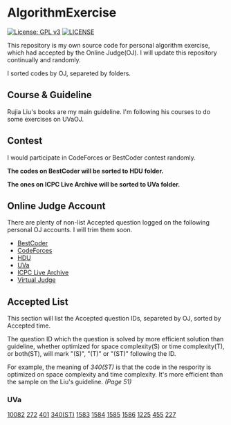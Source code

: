 # AlgorithmExercise

[![License: GPL v3](https://img.shields.io/badge/License-GPLv3-blue.svg)](https://github.com/MFunction96/AlgorithmExercise/blob/master/LICENSE)
[![LICENSE](https://img.shields.io/badge/license-Anti%20996-blue.svg)](https://github.com/996icu/996.ICU/blob/master/LICENSE)

This repository is my own source code for personal algorithm exercise, which had accepted by the Online Judge(OJ). I will update this repository continually and randomly.

I sorted codes by OJ, separeted by folders.

## Course & Guideline

Rujia Liu's books are my main guideline. I'm following his courses to do some exercises on UVaOJ.

## Contest

I would participate in CodeForces or BestCoder contest randomly.

**The codes on BestCoder will be sorted to HDU folder.**

**The ones on ICPC Live Archive will be sorted to UVa folder.**

## Online Judge Account

There are plenty of non-list Accepted question logged on the following personal OJ accounts. I will trim them soon.

- [BestCoder](http://bestcoder.hdu.edu.cn/rating.php?user=MFunction)
- [CodeForces](https://codeforces.com/profile/MFunction)
- [HDU](http://acm.hdu.edu.cn/userstatus.php?user=MFunction)
- [UVa](https://uva.onlinejudge.org/)
- [ICPC Live Archive](https://icpcarchive.ecs.baylor.edu/index.php)
- [Virtual Judge](https://vjudge.net/user/MFunction)

## Accepted List

This section will list the Accepted question IDs, separeted by OJ, sorted by Accepted time.

The question ID which the question is solved by more efficient solution than guideline, whether optimized for space complexity(S) or time complexity(T), or both(ST), will mark "(S)", "(T)" or "(ST)" following the ID.

For example, the meaning of *340(ST)* is that the code in the respority is optimized on space complexity and time complexity. It's more efficient than the sample on the Liu's guideline. *(Page 51)*

### UVa

[10082](https://github.com/MFunction96/AlgorithmExercise/blob/master/src/UVa/10082.cpp) [272](https://github.com/MFunction96/AlgorithmExercise/blob/master/src/UVa/272.cpp) [401](https://github.com/MFunction96/AlgorithmExercise/blob/master/src/UVa/401.cpp) [340(ST)](https://github.com/MFunction96/AlgorithmExercise/blob/master/src/UVa/340.cpp) [1583](https://github.com/MFunction96/AlgorithmExercise/blob/master/src/UVa/1583.cpp) [1584](https://github.com/MFunction96/AlgorithmExercise/blob/master/src/UVa/1584.cpp) [1585](https://github.com/MFunction96/AlgorithmExercise/blob/master/src/UVa/1585.cpp) [1586](https://github.com/MFunction96/AlgorithmExercise/blob/master/src/UVa/1586.cpp) [1225](https://github.com/MFunction96/AlgorithmExercise/blob/master/src/UVa/1225.cpp) [455](https://github.com/MFunction96/AlgorithmExercise/blob/master/src/UVa/455.cpp) [227](https://github.com/MFunction96/AlgorithmExercise/blob/master/src/UVa/227.cpp)
